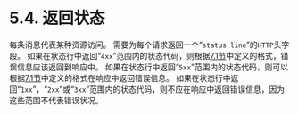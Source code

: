 # 5.4. 返回状态

每条消息代表某种资源访问。 需要为每个请求返回一个“`status line`”的`HTTP`头字段。 如果在状态行中返回“`4xx`”范围内的状态代码，则根据[7.1节](../section-7/7.1.md)中定义的格式，错误信息应该返回到响应中。 如果在状态行中返回“`5xx`”范围内的状态代码，则可以根据[7.1节](../section-7/7.1.md)中定义的格式在响应中返回错误信息。 如果在状态行中返回“`1xx`”，“`2xx`”或“`3xx`”范围内的状态代码，则不应在响应中返回错误信息，因为这些范围不代表错误状况。
